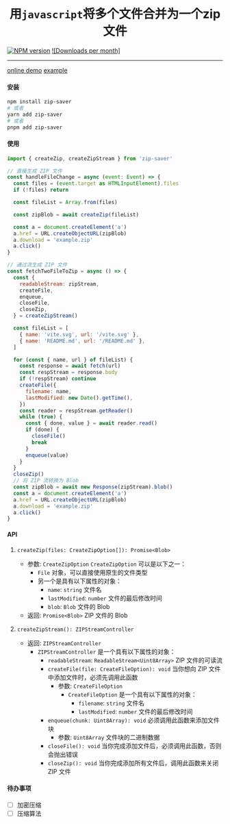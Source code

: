 <h1 align="center">
    用<code>javascript</code>将多个文件合并为一个zip文件
</h1>

[![NPM version]][npm-url]
[![Downloads per month]][downloads-url]

---

[online demo](https://codesandbox.io/p/devbox/2vxncf)
[example](https://github.com/EatherToo/zip-saver/blob/master/apps/example/src/App.vue)

#### 安装

```bash
npm install zip-saver
# 或者
yarn add zip-saver
# 或者
pnpm add zip-saver
```

#### 使用

```javascript
import { createZip, createZipStream } from 'zip-saver'

// 直接生成 ZIP 文件
const handleFileChange = async (event: Event) => {
  const files = (event.target as HTMLInputElement).files
  if (!files) return

  const fileList = Array.from(files)

  const zipBlob = await createZip(fileList)

  const a = document.createElement('a')
  a.href = URL.createObjectURL(zipBlob)
  a.download = 'example.zip'
  a.click()
}

// 通过流生成 ZIP 文件
const fetchTwoFileToZip = async () => {
  const {
    readableStream: zipStream,
    createFile,
    enqueue,
    closeFile,
    closeZip,
  } = createZipStream()

  const fileList = [
    { name: 'vite.svg', url: '/vite.svg' },
    { name: 'README.md', url: '/README.md' },
  ]

  for (const { name, url } of fileList) {
    const response = await fetch(url)
    const respStream = response.body
    if (!respStream) continue
    createFile({
      filename: name,
      lastModified: new Date().getTime(),
    })
    const reader = respStream.getReader()
    while (true) {
      const { done, value } = await reader.read()
      if (done) {
        closeFile()
        break
      }
      enqueue(value)
    }
  }
  closeZip()
  // 将 ZIP 流转换为 Blob
  const zipBlob = await new Response(zipStream).blob()
  const a = document.createElement('a')
  a.href = URL.createObjectURL(zipBlob)
  a.download = 'example.zip'
  a.click()
}
```

#### API

1. `createZip(files: CreateZipOption[]): Promise<Blob>`

   - 参数: `CreateZipOption`
     `CreateZipOption` 可以是以下之一：
     - `File` 对象，可以直接使用原生的文件类型
     - 另一个是具有以下属性的对象：
       - `name`: `string` 文件名
       - `lastModified`: `number` 文件的最后修改时间
       - `blob`: `Blob` 文件的 Blob
   - 返回: `Promise<Blob>` ZIP 文件的 Blob

2. `createZipStream(): ZIPStreamController`
   - 返回: `ZIPStreamController`
     - `ZIPStreamController` 是一个具有以下属性的对象：
       - `readableStream`: `ReadableStream<Uint8Array>` ZIP 文件的可读流
       - `createFile(file: CreateFileOption): void`
         当你想向 ZIP 文件中添加文件时，必须先调用此函数
         - 参数: `CreateFileOption`
           - `CreateFileOption` 是一个具有以下属性的对象：
             - `filename`: `string` 文件名
             - `lastModified`: `number` 文件的最后修改时间
       - `enqueue(chunk: Uint8Array): void`
         必须调用此函数来添加文件块
         - 参数: `Uint8Array` 文件块的二进制数据
       - `closeFile(): void`
         当你完成添加文件后，必须调用此函数，否则会抛出错误
       - `closeZip(): void`
         当你完成添加所有文件后，调用此函数来关闭 ZIP 文件

#### 待办事项

- [ ] 加密压缩
- [ ] 压缩算法

[npm-url]: https://www.npmjs.com/package/zip-saver
[NPM version]: https://img.shields.io/npm/v/zip-saver?style=flat-square
[downloads-url]: https://www.npmjs.com/package/zip-saver
